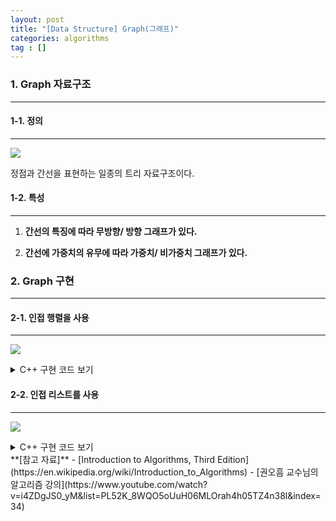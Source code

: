 ```yaml
---
layout: post
title: "[Data Structure] Graph(그래프)"
categories: algorithms
tag : []
---
```


### 1. Graph 자료구조
---

#### 1-1. 정의 
---
![](https://krispediadot.github.io/assets/images/graph_1.jpg)

정점과 간선을 표현하는 일종의 트리 자료구조이다. 

#### 1-2. 특성
---
1. **간선의 특징에 따라 무방향/ 방향 그래프가 있다.**  

2. **간선에 가중치의 유무에 따라 가중치/ 비가중치 그래프가 있다.**  

### 2. Graph 구현 
---

#### 2-1. 인접 행렬을 사용  
---
![](https://krispediadot.github.io/assets/images/graph_adjacency_matrix.jpg)

<details>
<summary>C++ 구현 코드 보기</summary>
<div markdown="1">

```cpp

```
</div>
</details>

#### 2-2. 인접 리스트를 사용 
---
![](https://krispediadot.github.io/assets/images/graph_adjacency_list.jpg)

<details>
<summary>C++ 구현 코드 보기</summary>
<div markdown="1">

```cpp

```
</div>
</details>



<div class="divider"></div>
**[참고 자료]**
- [Introduction to Algorithms, Third Edition](https://en.wikipedia.org/wiki/Introduction_to_Algorithms)
- [권오흠 교수님의 알고리즘 강의](https://www.youtube.com/watch?v=i4ZDgJS0_yM&list=PL52K_8WQO5oUuH06MLOrah4h05TZ4n38l&index=34)